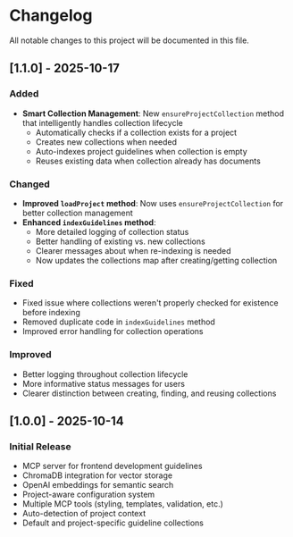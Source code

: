 # Changelog

All notable changes to this project will be documented in this file.

## [1.1.0] - 2025-10-17

### Added
- **Smart Collection Management**: New `ensureProjectCollection` method that intelligently handles collection lifecycle
  - Automatically checks if a collection exists for a project
  - Creates new collections when needed
  - Auto-indexes project guidelines when collection is empty
  - Reuses existing data when collection already has documents

### Changed
- **Improved `loadProject` method**: Now uses `ensureProjectCollection` for better collection management
- **Enhanced `indexGuidelines` method**: 
  - More detailed logging of collection status
  - Better handling of existing vs. new collections
  - Clearer messages about when re-indexing is needed
  - Now updates the collections map after creating/getting collection

### Fixed
- Fixed issue where collections weren't properly checked for existence before indexing
- Removed duplicate code in `indexGuidelines` method
- Improved error handling for collection operations

### Improved
- Better logging throughout collection lifecycle
- More informative status messages for users
- Clearer distinction between creating, finding, and reusing collections

## [1.0.0] - 2025-10-14

### Initial Release
- MCP server for frontend development guidelines
- ChromaDB integration for vector storage
- OpenAI embeddings for semantic search
- Project-aware configuration system
- Multiple MCP tools (styling, templates, validation, etc.)
- Auto-detection of project context
- Default and project-specific guideline collections
